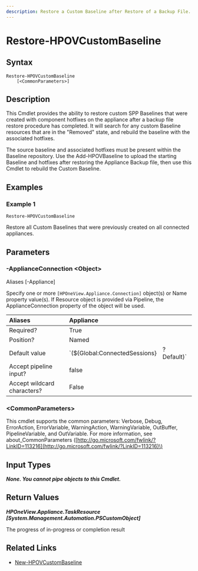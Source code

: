 ```yaml
---
description: Restore a Custom Baseline after Restore of a Backup File.
---
```


# Restore-HPOVCustomBaseline

## Syntax

```text
Restore-HPOVCustomBaseline
    [<CommonParameters>]
```

## Description

This Cmdlet provides the ability to restore custom SPP Baselines that were created with component hotfixes on the appliance after a backup file restore procedure has completed. It will search for any custom Baseline resources that are in the "Removed" state, and rebuild the baseline with the associated hotfixes.

The source baseline and associated hotfixes must be present within the Baseline repository. Use the Add-HPOVBaseline to upload the starting Baseline and hotfixes after restoring the Appliance Backup file, then use this Cmdlet to rebuild the Custom Baseline.

## Examples

### Example 1

```text
Restore-HPOVCustomBaseline
```

Restore all Custom Baselines that were previously created on all connected appliances.

## Parameters

### -ApplianceConnection &lt;Object&gt;

Aliases \[-Appliance\]

Specify one or more `[HPOneView.Appliance.Connection]` object\(s\) or Name property value\(s\). If Resource object is provided via Pipeline, the ApplianceConnection property of the object will be used.

| Aliases | Appliance |  |
| :--- | :--- | :--- |
| Required? | True |  |
| Position? | Named |  |
| Default value | \`\(${Global:ConnectedSessions} | ? Default\)\` |
| Accept pipeline input? | false |  |
| Accept wildcard characters? | False |  |

### &lt;CommonParameters&gt;

This cmdlet supports the common parameters: Verbose, Debug, ErrorAction, ErrorVariable, WarningAction, WarningVariable, OutBuffer, PipelineVariable, and OutVariable. For more information, see about\_CommonParameters \([http://go.microsoft.com/fwlink/?LinkID=113216](http://go.microsoft.com/fwlink/?LinkID=113216)\)

## Input Types

_**None. You cannot pipe objects to this Cmdlet.**_

## Return Values

_**HPOneView.Appliance.TaskResource \[System.Management.Automation.PSCustomObject\]**_

The progress of in-progress or completion result

## Related Links

* [New-HPOVCustomBaseline](new-hpovcustombaseline.md)

